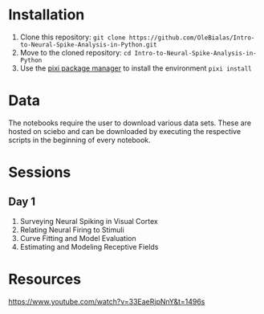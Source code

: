 # Installation

1. Clone this repository: `git clone https://github.com/OleBialas/Intro-to-Neural-Spike-Analysis-in-Python.git`
2. Move to the cloned repository: `cd Intro-to-Neural-Spike-Analysis-in-Python`
3. Use the [pixi package manager](https://pixi.sh/latest/) to install the environment `pixi install`

# Data

The notebooks require the user to download various data sets. These are hosted on sciebo and can be downloaded by executing the respective scripts in the beginning of every notebook.

# Sessions

## Day 1

1. Surveying Neural Spiking in Visual Cortex
2. Relating Neural Firing to Stimuli
3. Curve Fitting and Model Evaluation
4. Estimating and Modeling Receptive Fields




#  Resources

https://www.youtube.com/watch?v=33EaeRjpNnY&t=1496s
